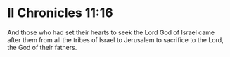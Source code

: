 # II Chronicles 11:16

And those who had set their hearts to seek the Lord God of Israel came after them from all the tribes of Israel to Jerusalem to sacrifice to the Lord, the God of their fathers.
